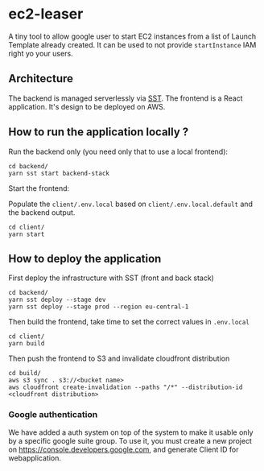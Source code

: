 # ec2-leaser

A tiny tool to allow google user to start EC2 instances from a list of Launch Template already created. It can be used to not provide `startInstance` IAM right yo your users.

## Architecture

The backend is managed serverlessly via [SST](https://docs.serverless-stack.com/). 
The frontend is a React application. It's design to be deployed on AWS.

## How to run the application locally ?

Run the backend only (you need only that to use a local frontend):

```
cd backend/
yarn sst start backend-stack
```

Start the frontend:

Populate the `client/.env.local` based on `client/.env.local.default` and the backend output.

```
cd client/
yarn start
```

## How to deploy the application

First deploy the infrastructure with SST (front and back stack)

```
cd backend/
yarn sst deploy --stage dev
yarn sst deploy --stage prod --region eu-central-1

```

Then build the frontend, take time to set the correct values in `.env.local`

```
cd client/
yarn build
```

Then push the frontend to S3 and invalidate cloudfront distribution

```
cd build/
aws s3 sync . s3://<bucket name>
aws cloudfront create-invalidation --paths "/*" --distribution-id <cloudfront distribution>
```

### Google authentication

We have added a auth system on top of the system to make it usable only by a specific google suite group. To use it, you must create a new project on https://console.developers.google.com,  and generate Client ID for webapplication.